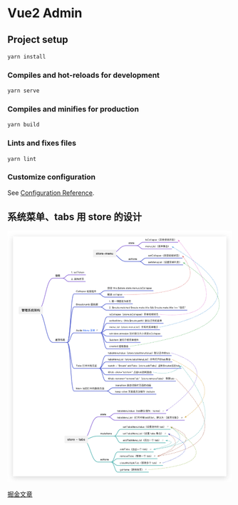 # Vue2 Admin

## Project setup

```sh
yarn install
```

### Compiles and hot-reloads for development

```sh
yarn serve
```

### Compiles and minifies for production

```sh
yarn build
```

### Lints and fixes files

```sh
yarn lint
```

### Customize configuration

See [Configuration Reference](https://cli.vuejs.org/config/).

## 系统菜单、tabs 用 store 的设计

![flow](./public/flow1.png)

[掘金文章](https://juejin.cn/post/7132304086937894920)
